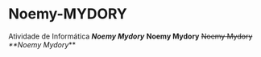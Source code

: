 # Noemy-MYDORY
Atividade de Informática
***Noemy Mydory***
**Noemy Mydory**
~~Noemy Mydory~~
_**Noemy Mydory_**
